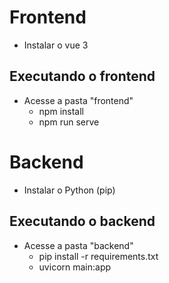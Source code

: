 # Frontend

- Instalar o vue 3

## Executando o frontend
- Acesse a pasta "frontend"
    - npm install
    - npm run serve

# Backend

- Instalar o Python (pip)

## Executando o backend

- Acesse a pasta "backend"
    - pip install -r requirements.txt
    - uvicorn main:app

